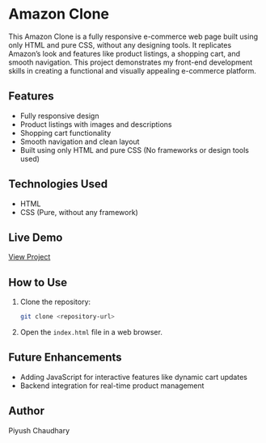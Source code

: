 # Amazon Clone
This Amazon Clone is a fully responsive e-commerce web page built using only HTML and pure CSS, without any designing tools. It replicates Amazon’s look and features like product listings, a shopping cart, and smooth navigation. This project demonstrates my front-end development skills in creating a functional and visually appealing e-commerce platform.

## Features
- Fully responsive design
- Product listings with images and descriptions
- Shopping cart functionality
- Smooth navigation and clean layout
- Built using only HTML and pure CSS (No frameworks or design tools used)

## Technologies Used
- HTML
- CSS (Pure, without any framework)

## Live Demo
[View Project](URL_HERE)

## How to Use
1. Clone the repository:
   ```sh
   git clone <repository-url>
   ```
2. Open the `index.html` file in a web browser.

## Future Enhancements
- Adding JavaScript for interactive features like dynamic cart updates
- Backend integration for real-time product management

## Author
Piyush Chaudhary

